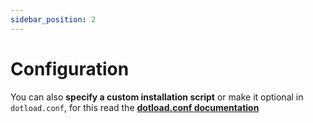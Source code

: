 ```yaml
---
sidebar_position: 2
---
```


# Configuration

You can also **specify a custom installation script**
or make it optional in `dotload.conf`, for this read the [**dotload.conf documentation**](docs/dotload_conf.md)